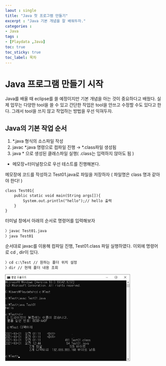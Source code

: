 ```yaml
---
laout : single
title: "Java 첫 프로그램 만들기"
excerpt : "Java 기본 개념을 잘 배워두자."
categories :
- Java
tags :
- [Playdata ,Java]
toc: true
toc_sticky: true
toc_label: 목차
---
```


# Java 프로그램 만들기 시작
Java를 배울 때 eclipse를 쓸 예정이지만 기본 개념을 아는 것이 중요하다고 배웠다. 실제 업무는 다양한 tool을 쓸 수 있고 간단한 작업은 tool을 안쓰고 수정할 수도 있다고 한다. 그래서 tool을 쓰지 않고 작업하는 방법을 우선 익혀두자.

## Java의 기본 작업 순서
1) *.java 형식의 소스파일 작성
2) javac *.java 명령으로 컴파일 진행 → *.class파일 생성됨
3) java * 으로 생성된 클래스파일 실행( .class는 입력하지 않아도 됨 )

- 메모장+터미널창으로 우선 테스트를 진행해본다.

메모장에 코드를 작성하고 Test01.java로 파일을 저장하자
( 파일명은 class 명과 같아야 한다! )
```
class Test01{
	public static void main(String args[]){
		System.out.println("hello");// hello 출력
	}
}
```
터미널 창에서 아래의 순서로 명령어를 입력해보자
```
〉javac Test01.java
〉java Test01
```
순서대로 javac를 이용해 컴파일 진행, Test01.class 파일 실행하였다.
이외에 명령어로 cd , dir이 있다.
```
〉cd c:\Test // 원하는 폴더 위치 설정
〉dir // 현재 폴더 내용 조회
```

<img src="/assets/post_photo/CMD_java.jpg" width="80%">
